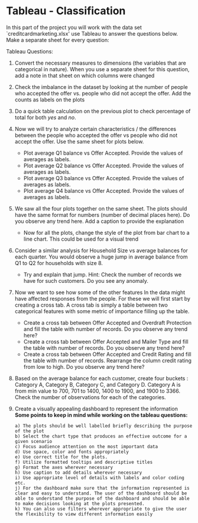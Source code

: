 # Tableau - Classification

In this part of the project you will work with the data set `creditcardmarketing.xlsx' use Tableau to answer the questions below. Make a separate sheet for every question: 

Tableau Questions:

1.  Convert the necessary measures to dimensions  (the variables that are categorical in nature). When you use a separate sheet for this question, add a note in that sheet on which columns were changed 
2.  Check the imbalance in the dataset by looking at the number of people who accepted the offer vs. people who did not accept the offer. Add the counts as labels on the plots
3.  Do a quick table calculation on the previous plot to check percentage of total for both _yes_ and _no_.
4.  Now we will try to analyze certain characteristics / the differences between the people who accepted the offer vs people who did not accept the offer. Use the same sheet for plots below.
    - Plot average Q1 balance vs Offer Accepted. Provide the values of averages as labels.
    - Plot average Q2 balance vs Offer Accepted. Provide the values of averages as labels.
    - Plot average Q3 balance vs Offer Accepted. Provide the values of averages as labels.
    - Plot average Q4 balance vs Offer Accepted. Provide the values of averages as labels.
5.  We saw all the four plots together on the same sheet. The plots should have the same format for numbers (number of decimal places here). Do you observe any trend here. Add a caption to provide the explanation
    - Now for all the plots, change the style of the plot from bar chart to a line chart. This could be used for a visual trend
6.  Consider a similar analysis for Household Size vs average balances for each quarter. You would observe a huge jump in average balance from Q1 to Q2 for households with size 8.
    - Try and explain that jump. Hint: Check the number of records we have for such customers. Do you see any anomaly.
7.  Now we want to see how some of the other features In the data might have affected responses from the people. For these we will first start by creating a cross tab. A cross tab is simply a table between two categorical features with some metric of importance filling up the table.

    - Create a cross tab between Offer Accepted and Overdraft Protection and fill the table with number of records. Do you observe any trend here?
    - Create a cross tab between Offer Accepted and Mailer Type and fill the table with number of records. Do you observe any trend here?
    - Create a cross tab between Offer Accepted and Credit Rating and fill the table with number of records. Rearrange the column credit rating from low to high. Do you observe any trend here?

8.  Based on the average balance for each customer, create four buckets : Category A, Category B, Category C, and Category D. Category A is from min value to 700, 701 to 1400, 1400 to 1900, and 1900 to 3366. Check the number of observations for each of the categories.

9.  Create a visually appealing dashboard to represent the information
    **Some points to keep in mind while working on the tableau questions:**

        a) The plots should be well labelled briefly describing the purpose of the plot
        b) Select the chart type that produces an effective outcome for a given scenario
        c) Focus audience attention on the most important data
        d) Use space, color and fonts appropriately
        e) Use correct title for the plots.
        f) Utilize formatted tooltips and descriptive titles
        g) Format the axes wherever necessary
        h) Use caption to add details wherever necessary
        i) Use appropriate level of details with labels and color coding etc.
        j) For the dashboard make sure that the information represented is clear and easy to understand. The user of the dashboard should be able to understand the purpose of the dashboard and should be able to make decisions looking at the plots presented.
        k) You can also use filters wherever appropriate to give the user the flexibility to view different information easily
